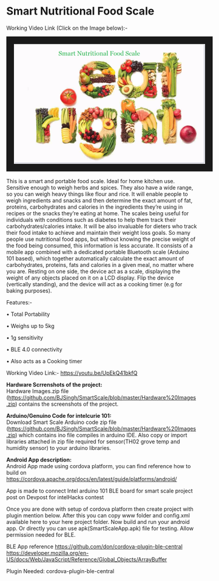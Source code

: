 # Smart Nutritional Food Scale

Working Video Link (Click on the Image below):-

<a href="http://www.youtube.com/watch?feature=player_embedded&v=UpEkQ41bkfQ
" target="_blank"><img src="https://github.com/BJSingh/SmartScale/blob/master/Smart%20Nutritional%20Food%20Scale.png" 
alt="Smart Nutritional Food Scale" border="20" /></a>

This is a smart and portable food scale. Ideal for home kitchen use. Sensitive enough to weigh herbs and spices. They also have a wide range, so you can weigh heavy things like flour and rice.
It will enable people to weigh ingredients and snacks and then determine the exact amount of fat, proteins, carbohydrates and calories in the ingredients they’re using in recipes or the snacks they’re eating at home. The scales being useful for individuals with conditions such as diabetes to help them track their carbohydrates/calories intake. It will be also invaluable for dieters who track their food intake to achieve and maintain their weight loss goals. So many people use nutritional food apps, but without knowing the precise weight of the food being consumed, this information is less accurate.
It consists of a mobile app combined with a dedicated portable Bluetooth scale (Arduino 101 based), which together automatically calculate the exact amount of carbohydrates, proteins, fats and calories in a given meal, no matter where you are.
Resting on one side, the device act as a scale, displaying the weight of any objects placed on it on a LCD display. Flip the device (vertically standing), and the device will act as a cooking timer (e.g for baking purposes).


Features:-

•	Total Portability

•	Weighs up to 5kg

•	1g sensitivity

•	BLE 4.0 connectivity

•	Also acts as a Cooking timer


Working Video Link:- 
https://youtu.be/UpEkQ41bkfQ


<b>Hardware Scrrenshots of the project:</b><br>
Hardware Images.zip file (https://github.com/BJSingh/SmartScale/blob/master/Hardware%20Images.zip) contains the screenshots of the project.

<b>Arduino/Genuino Code for intelcurie 101:</b><br>
Download Smart Scale Arduino code zip file (https://github.com/BJSingh/SmartScale/blob/master/Hardware%20Images.zip) which contains ino file compiles in arduino IDE. Also copy or import libraries attached in zip file required for sensor(TH02 grove temp and humidity sensor) to your arduino libraries.

<b>Android App description:</b><br>
Android App made using cordova platform, you can find reference how to build on https://cordova.apache.org/docs/en/latest/guide/platforms/android/

App is made to connect Intel arduino 101 BLE board for smart scale project post on Devpost for intelHacks contest

Once you are done with setup of cordova platform then create project with plugin mention below. After this you can copy www folder and config.xml available here to your here project folder. Now build and run your android app.
Or directly you can use apk(SmartScaleApp.apk) file for testing. Allow permission needed for BLE.

BLE App reference
https://github.com/don/cordova-plugin-ble-central
https://developer.mozilla.org/en-US/docs/Web/JavaScript/Reference/Global_Objects/ArrayBuffer

Plugin Needed:
cordova-plugin-ble-central
